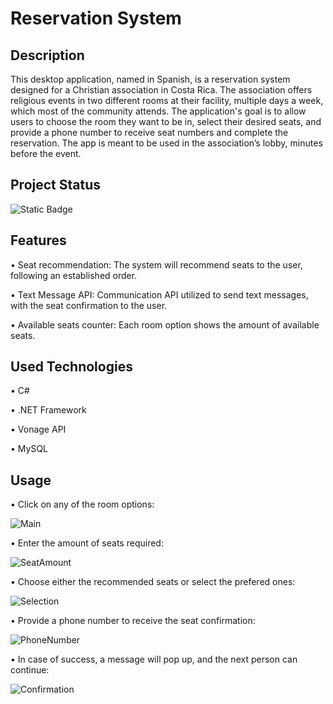 # Reservation System

## Description

This desktop application, named in Spanish, is a reservation system designed for a Christian association in Costa Rica. The association offers religious events in two different rooms at their facility, 
multiple days a week, which most of the community attends. The application's goal is to allow users to choose the room they want to be in, select their desired seats, and provide a phone number to receive 
seat numbers and complete the reservation. The app is meant to be used in the association’s lobby, minutes before the event.

## Project Status

![Static Badge](https://img.shields.io/badge/Completed-100%25-green?style=for-the-badge)

## Features

• Seat recommendation: The system will recommend seats to the user, following an established order.

• Text Message API: Communication API utilized to send text messages, with the seat confirmation to the user.

• Available seats counter: Each room option shows the amount of available seats.

## Used Technologies

• C#

• .NET Framework

• Vonage API

• MySQL

## Usage

• Click on any of the room options:

![Main](https://github.com/user-attachments/assets/63f186bf-9f65-456b-98c7-f8e119e1196f)

• Enter the amount of seats required: 

![SeatAmount](https://github.com/user-attachments/assets/273bf2f9-3944-4b02-a4fc-982890e5fd22)

• Choose either the recommended seats or select the prefered ones: 

![Selection](https://github.com/user-attachments/assets/7f82a767-be3b-4de5-8e49-34a950ce7739)

• Provide a phone number to receive the seat confirmation:

![PhoneNumber](https://github.com/user-attachments/assets/096b7641-6f83-461c-8f30-3f086db34d28)

• In case of success, a message will pop up, and the next person can continue:

![Confirmation](https://github.com/user-attachments/assets/e2db1272-931b-4d6a-8dee-41bf74e3a440)



